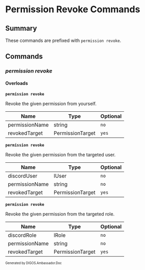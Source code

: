 ﻿Permission Revoke Commands
==========================
## Summary
These commands are prefixed with `permission revoke`.

## Commands
### *permission revoke*
#### Overloads
**`permission revoke`**

Revoke the given permission from yourself.

| Name | Type | Optional |
| --- | --- | --- |
| permissionName | string | `no` |
| revokedTarget | PermissionTarget | `yes` |

**`permission revoke`**

Revoke the given permission from the targeted user.

| Name | Type | Optional |
| --- | --- | --- |
| discordUser | IUser | `no` |
| permissionName | string | `no` |
| revokedTarget | PermissionTarget | `yes` |

**`permission revoke`**

Revoke the given permission from the targeted role.

| Name | Type | Optional |
| --- | --- | --- |
| discordRole | IRole | `no` |
| permissionName | string | `no` |
| revokedTarget | PermissionTarget | `yes` |

<sub><sup>Generated by DIGOS.Ambassador.Doc</sup></sub>